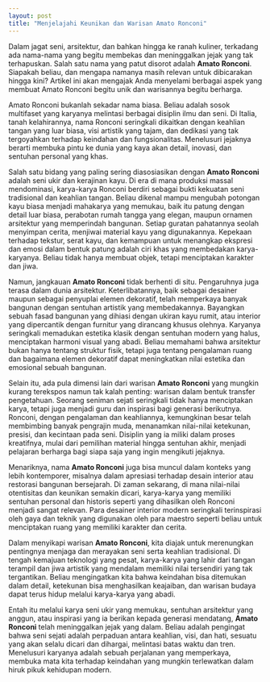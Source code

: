 ```yaml
---
layout: post
title: "Menjelajahi Keunikan dan Warisan Amato Ronconi"
---
```


Dalam jagat seni, arsitektur, dan bahkan hingga ke ranah kuliner, terkadang ada nama-nama yang begitu membekas dan meninggalkan jejak yang tak terhapuskan. Salah satu nama yang patut disorot adalah **Amato Ronconi**. Siapakah beliau, dan mengapa namanya masih relevan untuk dibicarakan hingga kini? Artikel ini akan mengajak Anda menyelami berbagai aspek yang membuat Amato Ronconi begitu unik dan warisannya begitu berharga.

Amato Ronconi bukanlah sekadar nama biasa. Beliau adalah sosok multifaset yang karyanya melintasi berbagai disiplin ilmu dan seni. Di Italia, tanah kelahirannya, nama Ronconi seringkali dikaitkan dengan keahlian tangan yang luar biasa, visi artistik yang tajam, dan dedikasi yang tak tergoyahkan terhadap keindahan dan fungsionalitas. Menelusuri jejaknya berarti membuka pintu ke dunia yang kaya akan detail, inovasi, dan sentuhan personal yang khas.

Salah satu bidang yang paling sering diasosiasikan dengan **Amato Ronconi** adalah seni ukir dan kerajinan kayu. Di era di mana produksi massal mendominasi, karya-karya Ronconi berdiri sebagai bukti kekuatan seni tradisional dan keahlian tangan. Beliau dikenal mampu mengubah potongan kayu biasa menjadi mahakarya yang memukau, baik itu patung dengan detail luar biasa, perabotan rumah tangga yang elegan, maupun ornamen arsitektur yang memperindah bangunan. Setiap guratan pahatannya seolah menyimpan cerita, menjiwai material kayu yang digunakannya. Kepekaan terhadap tekstur, serat kayu, dan kemampuan untuk menangkap ekspresi dan emosi dalam bentuk patung adalah ciri khas yang membedakan karya-karyanya. Beliau tidak hanya membuat objek, tetapi menciptakan karakter dan jiwa.

Namun, jangkauan **Amato Ronconi** tidak berhenti di situ. Pengaruhnya juga terasa dalam dunia arsitektur. Keterlibatannya, baik sebagai desainer maupun sebagai penyuplai elemen dekoratif, telah memperkaya banyak bangunan dengan sentuhan artistik yang membedakannya. Bayangkan sebuah fasad bangunan yang dihiasi dengan ukiran kayu rumit, atau interior yang dipercantik dengan furnitur yang dirancang khusus olehnya. Karyanya seringkali memadukan estetika klasik dengan sentuhan modern yang halus, menciptakan harmoni visual yang abadi. Beliau memahami bahwa arsitektur bukan hanya tentang struktur fisik, tetapi juga tentang pengalaman ruang dan bagaimana elemen dekoratif dapat meningkatkan nilai estetika dan emosional sebuah bangunan.

Selain itu, ada pula dimensi lain dari warisan **Amato Ronconi** yang mungkin kurang terekspos namun tak kalah penting: warisan dalam bentuk transfer pengetahuan. Seorang seniman sejati seringkali tidak hanya menciptakan karya, tetapi juga menjadi guru dan inspirasi bagi generasi berikutnya. Ronconi, dengan pengalaman dan keahliannya, kemungkinan besar telah membimbing banyak pengrajin muda, menanamkan nilai-nilai ketekunan, presisi, dan kecintaan pada seni. Disiplin yang ia miliki dalam proses kreatifnya, mulai dari pemilihan material hingga sentuhan akhir, menjadi pelajaran berharga bagi siapa saja yang ingin mengikuti jejaknya.

Menariknya, nama **Amato Ronconi** juga bisa muncul dalam konteks yang lebih kontemporer, misalnya dalam apresiasi terhadap desain interior atau restorasi bangunan bersejarah. Di zaman sekarang, di mana nilai-nilai otentisitas dan keunikan semakin dicari, karya-karya yang memiliki sentuhan personal dan historis seperti yang dihasilkan oleh Ronconi menjadi sangat relevan. Para desainer interior modern seringkali terinspirasi oleh gaya dan teknik yang digunakan oleh para maestro seperti beliau untuk menciptakan ruang yang memiliki karakter dan cerita.

Dalam menyikapi warisan **Amato Ronconi**, kita diajak untuk merenungkan pentingnya menjaga dan merayakan seni serta keahlian tradisional. Di tengah kemajuan teknologi yang pesat, karya-karya yang lahir dari tangan terampil dan jiwa artistik yang mendalam memiliki nilai tersendiri yang tak tergantikan. Beliau mengingatkan kita bahwa keindahan bisa ditemukan dalam detail, ketekunan bisa menghasilkan keajaiban, dan warisan budaya dapat terus hidup melalui karya-karya yang abadi.

Entah itu melalui karya seni ukir yang memukau, sentuhan arsitektur yang anggun, atau inspirasi yang ia berikan kepada generasi mendatang, **Amato Ronconi** telah meninggalkan jejak yang dalam. Beliau adalah pengingat bahwa seni sejati adalah perpaduan antara keahlian, visi, dan hati, sesuatu yang akan selalu dicari dan dihargai, melintasi batas waktu dan tren. Menelusuri karyanya adalah sebuah perjalanan yang memperkaya, membuka mata kita terhadap keindahan yang mungkin terlewatkan dalam hiruk pikuk kehidupan modern.
